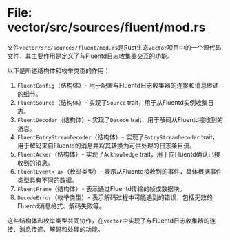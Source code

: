 # File: vector/src/sources/fluent/mod.rs

文件`vector/src/sources/fluent/mod.rs`是Rust生态`vector`项目中的一个源代码文件，其主要作用是定义了与Fluentd日志收集器交互的功能。

以下是所述结构体和枚举类型的作用：

1. `FluentConfig`（结构体）- 用于配置与Fluentd日志收集器的连接和消息传递的细节。
2. `FluentSource`（结构体）- 实现了`Source` trait，用于从Fluentd实例收集日志。
3. `FluentDecoder`（结构体）- 实现了`Decode` trait，用于解码从Fluentd接收到的消息。
4. `FluentEntryStreamDecoder`（结构体）- 实现了`EntryStreamDecoder` trait，用于解码来自Fluentd的消息并将其转换为可供处理的日志条目流。
5. `FluentAcker`（结构体）- 实现了`Acknowledge` trait，用于向Fluentd确认已接收到的消息。
6. `FluentEvent<'a>`（枚举类型）- 表示从Fluentd接收到的事件，具体根据事件类型具有不同的数据。
7. `FluentFrame`（结构体）- 表示通过Fluentd传输的帧或数据块。
8. `DecodeError`（枚举类型）- 表示解码过程中可能遇到的错误，包括无效的Fluentd消息格式、解码失败等。

这些结构体和枚举类型共同协作，在`vector`中实现了与Fluentd日志收集器的连接、消息传递、解码和处理的功能。

